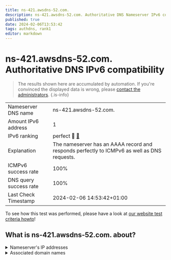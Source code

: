 ```yaml
---
title: ns-421.awsdns-52.com.
description: ns-421.awsdns-52.com. Authoritative DNS Nameserver IPv6 compatibility
published: true
date: 2024-02-06T13:53:42
tags: authdns, rank1
editor: markdown
---
```


# ns-421.awsdns-52.com. Authoritative DNS IPv6 compatibility

> The results shown here are accumulated by automation. If you're convinced the displayed data is wrong, please [contact the administrators](/howto/chat). 
{.is-info}




|   |   |
| - | - |
| Nameserver DNS name | ns-421.awsdns-52.com.
| Amount IPv6 address | 1
| IPv6 ranking | perfect :1st_place_medal: [🔗](/howto/ranking) |
| Explanation | The nameserver has an AAAA record and responds perfectly to ICMPv6 as well as DNS requests. |
| ICMPv6 success rate | 100%|
| DNS query success rate | 100% |
| Last Check Timestamp | 2024-02-06 14:53:42+01:00 |

To see how this test was performed, please have a look at [our website test criteria howto](/howto/testcriteria/authdns)!


## What is ns-421.awsdns-52.com. about?




<details>
<summary>Nameserver's IP addresses</summary>

2600:9000:5301:a500::1

</details>



<details>
<summary>Associated domain names</summary>

github.com

</details>
